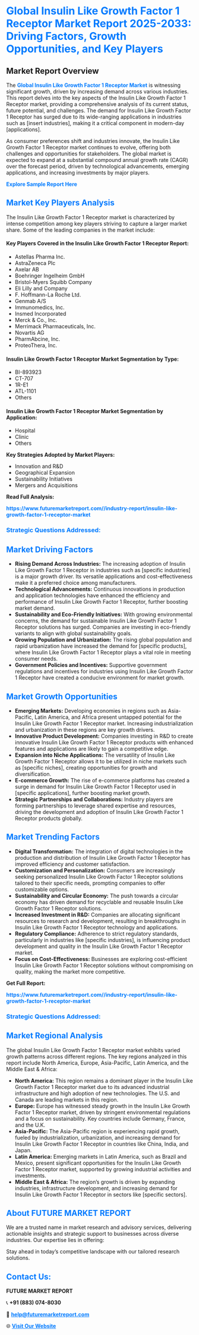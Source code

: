 <h1 style="color: #007BFF;">Global Insulin Like Growth Factor 1 Receptor Market Report 2025-2033: Driving Factors, Growth Opportunities, and Key Players</h1>

<section id="overview">
<h2>Market Report Overview</h2>
<p>The <a href="https://www.futuremarketreport.com//industry-report/insulin-like-growth-factor-1-receptor-market" style="color: #007BFF; text-decoration: none;"><strong>Global Insulin Like Growth Factor 1 Receptor Market</strong></a> is witnessing significant growth, driven by increasing demand across various industries. This report delves into the key aspects of the Insulin Like Growth Factor 1 Receptor market, providing a comprehensive analysis of its current status, future potential, and challenges. The demand for Insulin Like Growth Factor 1 Receptor has surged due to its wide-ranging applications in industries such as [insert industries], making it a critical component in modern-day [applications].</p>
<p>As consumer preferences shift and industries innovate, the Insulin Like Growth Factor 1 Receptor market continues to evolve, offering both challenges and opportunities for stakeholders. The global market is expected to expand at a substantial compound annual growth rate (CAGR) over the forecast period, driven by technological advancements, emerging applications, and increasing investments by major players.</p>
</section>

<section id="overview">
<p><a href="https://www.futuremarketreport.com//request-sample/reportId=53909" style="color: #007BFF; text-decoration: none;"><strong>Explore Sample Report Here</strong></a></p>
</section>

<section id="key-players">
<h2 style="color: #007BFF;">Market Key Players Analysis</h2>
<p>The Insulin Like Growth Factor 1 Receptor market is characterized by intense competition among key players striving to capture a larger market share. Some of the leading companies in the market include:</p>
<h4>Key Players Covered in the Insulin Like Growth Factor 1 Receptor Report:</h4>
<ul><li>Astellas Pharma Inc.</li><li>AstraZeneca Plc</li><li>Axelar AB</li><li>Boehringer Ingelheim GmbH</li><li>Bristol-Myers Squibb Company</li><li>Eli Lilly and Company</li><li>F. Hoffmann-La Roche Ltd.</li><li>Genmab A/S</li><li>Immunomedics, Inc.</li><li>Insmed Incorporated</li><li>Merck &amp; Co., Inc.</li><li>Merrimack Pharmaceuticals, Inc.</li><li>Novartis AG</li><li>PharmAbcine, Inc.</li><li>ProteoThera, Inc.</li></ul>
<h4>Insulin Like Growth Factor 1 Receptor Market Segmentation by Type:</h4>
<ul><li>BI-893923</li><li>CT-707</li><li>1R-E1</li><li>ATL-1101</li><li>Others</li></ul>

<h4>Insulin Like Growth Factor 1 Receptor Market Segmentation by Application:</h4>
<ul><li>Hospital</li><li>Clinic</li><li>Others</li></ul>
<p><strong>Key Strategies Adopted by Market Players:</strong></p>
<ul>
<li>Innovation and R&D</li>
<li>Geographical Expansion</li>
<li>Sustainability Initiatives</li>
<li>Mergers and Acquisitions</li>
</ul>
</section>

<section>
<p><strong>Read Full Analysis: </strong></p><a href="https://www.futuremarketreport.com//industry-report/insulin-like-growth-factor-1-receptor-market" style="color: #007BFF; text-decoration: none;"><strong>https://www.futuremarketreport.com//industry-report/insulin-like-growth-factor-1-receptor-market</strong></a>
<h3 style="color: #007BFF;">Strategic Questions Addressed:</h3>
</section>

<section id="driving-factors">
<h2 style="color: #007BFF;">Market Driving Factors</h2>
<ul>
<li><strong>Rising Demand Across Industries:</strong> The increasing adoption of Insulin Like Growth Factor 1 Receptor in industries such as [specific industries] is a major growth driver. Its versatile applications and cost-effectiveness make it a preferred choice among manufacturers.</li>
<li><strong>Technological Advancements:</strong> Continuous innovations in production and application technologies have enhanced the efficiency and performance of Insulin Like Growth Factor 1 Receptor, further boosting market demand.</li>
<li><strong>Sustainability and Eco-Friendly Initiatives:</strong> With growing environmental concerns, the demand for sustainable Insulin Like Growth Factor 1 Receptor solutions has surged. Companies are investing in eco-friendly variants to align with global sustainability goals.</li>
<li><strong>Growing Population and Urbanization:</strong> The rising global population and rapid urbanization have increased the demand for [specific products], where Insulin Like Growth Factor 1 Receptor plays a vital role in meeting consumer needs.</li>
<li><strong>Government Policies and Incentives:</strong> Supportive government regulations and incentives for industries using Insulin Like Growth Factor 1 Receptor have created a conducive environment for market growth.</li>
</ul>
</section>

<section id="growth-opportunities">
<h2 style="color: #007BFF;">Market Growth Opportunities</h2>
<ul>
<li><strong>Emerging Markets:</strong> Developing economies in regions such as Asia-Pacific, Latin America, and Africa present untapped potential for the Insulin Like Growth Factor 1 Receptor market. Increasing industrialization and urbanization in these regions are key growth drivers.</li>
<li><strong>Innovative Product Development:</strong> Companies investing in R&D to create innovative Insulin Like Growth Factor 1 Receptor products with enhanced features and applications are likely to gain a competitive edge.</li>
<li><strong>Expansion into Niche Applications:</strong> The versatility of Insulin Like Growth Factor 1 Receptor allows it to be utilized in niche markets such as [specific niches], creating opportunities for growth and diversification.</li>
<li><strong>E-commerce Growth:</strong> The rise of e-commerce platforms has created a surge in demand for Insulin Like Growth Factor 1 Receptor used in [specific applications], further boosting market growth.</li>
<li><strong>Strategic Partnerships and Collaborations:</strong> Industry players are forming partnerships to leverage shared expertise and resources, driving the development and adoption of Insulin Like Growth Factor 1 Receptor products globally.</li>
</ul>
</section>

<section id="trending-factors">
<h2 style="color: #007BFF;">Market Trending Factors</h2>
<ul>
<li><strong>Digital Transformation:</strong> The integration of digital technologies in the production and distribution of Insulin Like Growth Factor 1 Receptor has improved efficiency and customer satisfaction.</li>
<li><strong>Customization and Personalization:</strong> Consumers are increasingly seeking personalized Insulin Like Growth Factor 1 Receptor solutions tailored to their specific needs, prompting companies to offer customizable options.</li>
<li><strong>Sustainability and Circular Economy:</strong> The push towards a circular economy has driven demand for recyclable and reusable Insulin Like Growth Factor 1 Receptor solutions.</li>
<li><strong>Increased Investment in R&D:</strong> Companies are allocating significant resources to research and development, resulting in breakthroughs in Insulin Like Growth Factor 1 Receptor technology and applications.</li>
<li><strong>Regulatory Compliance:</strong> Adherence to strict regulatory standards, particularly in industries like [specific industries], is influencing product development and quality in the Insulin Like Growth Factor 1 Receptor market.</li>
<li><strong>Focus on Cost-Effectiveness:</strong> Businesses are exploring cost-efficient Insulin Like Growth Factor 1 Receptor solutions without compromising on quality, making the market more competitive.</li>
</ul>
</section>

<section>
<p><strong>Get Full Report: </strong></p><a href="https://www.futuremarketreport.com//industry-report/insulin-like-growth-factor-1-receptor-market" style="color: #007BFF; text-decoration: none;"><strong>https://www.futuremarketreport.com//industry-report/insulin-like-growth-factor-1-receptor-market</strong></a>
<h3 style="color: #007BFF;">Strategic Questions Addressed:</h3>
</section>


<section id="regional-analysis">
<h2 style="color: #007BFF;">Market Regional Analysis</h2>
<p>The global Insulin Like Growth Factor 1 Receptor market exhibits varied growth patterns across different regions. The key regions analyzed in this report include North America, Europe, Asia-Pacific, Latin America, and the Middle East & Africa:</p>
<ul>
<li><strong>North America:</strong> This region remains a dominant player in the Insulin Like Growth Factor 1 Receptor market due to its advanced industrial infrastructure and high adoption of new technologies. The U.S. and Canada are leading markets in this region.</li>
<li><strong>Europe:</strong> Europe has witnessed steady growth in the Insulin Like Growth Factor 1 Receptor market, driven by stringent environmental regulations and a focus on sustainability. Key countries include Germany, France, and the U.K.</li>
<li><strong>Asia-Pacific:</strong> The Asia-Pacific region is experiencing rapid growth, fueled by industrialization, urbanization, and increasing demand for Insulin Like Growth Factor 1 Receptor in countries like China, India, and Japan.</li>
<li><strong>Latin America:</strong> Emerging markets in Latin America, such as Brazil and Mexico, present significant opportunities for the Insulin Like Growth Factor 1 Receptor market, supported by growing industrial activities and investments.</li>
<li><strong>Middle East & Africa:</strong> The region’s growth is driven by expanding industries, infrastructure development, and increasing demand for Insulin Like Growth Factor 1 Receptor in sectors like [specific sectors].</li>
</ul>
</section>

<footer>
<h2 style="color: #007BFF;">About FUTURE MARKET REPORT</h2>
<p>We are a trusted name in market research and advisory services, delivering actionable insights and strategic support to businesses across diverse industries. Our expertise lies in offering:</p>

<p>Stay ahead in today’s competitive landscape with our tailored research solutions.</p>

<h2 style="color: #007BFF;">Contact Us:</h2>
<p><strong>FUTURE MARKET REPORT</strong></p>
<p>📞 <strong>+91 (883) 074-8030</strong></p>
<p>📧 <strong><a href="mailto:help@futuremarketreport.com" style="color: #007BFF;">help@futuremarketreport.com</a></strong></p>
<p>🌐 <strong><a href="https://www.futuremarketreport.com/" style="color: #007BFF;">Visit Our Website</a></strong></p>
</footer>
